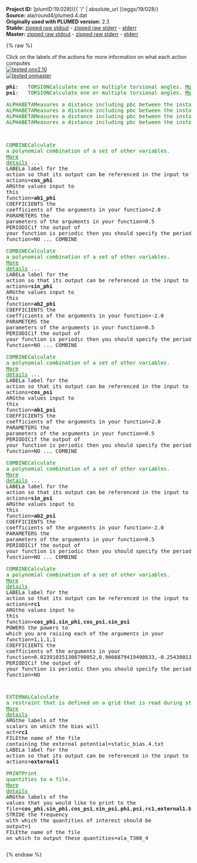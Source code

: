 **Project ID:** [plumID:19.028]({{ '/' | absolute_url }}eggs/19/028/)  
**Source:** ala/round4/plumed.4.dat  
**Originally used with PLUMED version:** 2.3  
**Stable:** [zipped raw stdout](plumed.4.dat.plumed.stdout.txt.zip) - [zipped raw stderr](plumed.4.dat.plumed.stderr.txt.zip) - [stderr](plumed.4.dat.plumed.stderr)  
**Master:** [zipped raw stdout](plumed.4.dat.plumed_master.stdout.txt.zip) - [zipped raw stderr](plumed.4.dat.plumed_master.stderr.txt.zip) - [stderr](plumed.4.dat.plumed_master.stderr)  

{% raw %}
<div class="plumedpreheader">
<div class="headerInfo" id="value_details_data/ala/round4/plumed.4.dat"> Click on the labels of the actions for more information on what each action computes </div>
<div class="containerBadge">
<div class="headerBadge"><a href="plumed.4.dat.plumed.stderr"><img src="https://img.shields.io/badge/v2.10-passing-green.svg" alt="tested onv2.10" /></a></div>
<div class="headerBadge"><a href="plumed.4.dat.plumed_master.stderr"><img src="https://img.shields.io/badge/master-passing-green.svg" alt="tested onmaster" /></a></div>
</div>
</div>
<pre class="plumedlisting">
<b name="data/ala/round4/plumed.4.datphi" onclick='showPath("data/ala/round4/plumed.4.dat","data/ala/round4/plumed.4.datphi","data/ala/round4/plumed.4.datphi","brown")'>phi</b>:   <span class="plumedtooltip" style="color:green">TORSION<span class="right">Calculate one or multiple torsional angles. <a href="https://www.plumed.org/doc-master/user-doc/html/TORSION" style="color:green">More details</a><i></i></span></span> <span class="plumedtooltip">ATOMS<span class="right">the four atoms involved in the torsional angle<i></i></span></span>=5,7,9,15       <span class="plumedtooltip">NOPBC<span class="right"> ignore the periodic boundary conditions when calculating distances<i></i></span></span>
<span style="display:none;" id="data/ala/round4/plumed.4.datphi">The TORSION action with label <b>phi</b> calculates the following quantities:<table  align="center" frame="void" width="95%" cellpadding="5%"><tr><td width="5%"><b> Quantity </b>  </td><td><b> Description </b> </td></tr><tr><td width="5%">phi.value</td><td>the TORSION involving these atoms</td></tr></table></span><b name="data/ala/round4/plumed.4.datpsi" onclick='showPath("data/ala/round4/plumed.4.dat","data/ala/round4/plumed.4.datpsi","data/ala/round4/plumed.4.datpsi","brown")'>psi</b>:   <span class="plumedtooltip" style="color:green">TORSION<span class="right">Calculate one or multiple torsional angles. <a href="https://www.plumed.org/doc-master/user-doc/html/TORSION" style="color:green">More details</a><i></i></span></span> <span class="plumedtooltip">ATOMS<span class="right">the four atoms involved in the torsional angle<i></i></span></span>=7,9,15,17      <span class="plumedtooltip">NOPBC<span class="right"> ignore the periodic boundary conditions when calculating distances<i></i></span></span>
<br/><span style="display:none;" id="data/ala/round4/plumed.4.datpsi">The TORSION action with label <b>psi</b> calculates the following quantities:<table  align="center" frame="void" width="95%" cellpadding="5%"><tr><td width="5%"><b> Quantity </b>  </td><td><b> Description </b> </td></tr><tr><td width="5%">psi.value</td><td>the TORSION involving these atoms</td></tr></table></span><span class="plumedtooltip" style="color:green">ALPHABETA<span class="right">Measures a distance including pbc between the instantaneous values of a set of torsional angles and set of reference values. <a href="https://www.plumed.org/doc-master/user-doc/html/ALPHABETA" style="color:green">More details</a><i></i></span></span> <span class="plumedtooltip">ATOMS1<span class="right">the atoms involved for each of the torsions you wish to calculate<i></i></span></span>=5,7,9,15 <span class="plumedtooltip">REFERENCE<span class="right">the reference values for each of the torsional angles<i></i></span></span>=0 <span class="plumedtooltip">LABEL<span class="right">a label for the action so that its output can be referenced in the input to other actions<i></i></span></span>=<b name="data/ala/round4/plumed.4.datab1_phi" onclick='showPath("data/ala/round4/plumed.4.dat","data/ala/round4/plumed.4.datab1_phi","data/ala/round4/plumed.4.datab1_phi","brown")'>ab1_phi</b>
<span style="display:none;" id="data/ala/round4/plumed.4.datab1_phi">The ALPHABETA action with label <b>ab1_phi</b> calculates the following quantities:<table  align="center" frame="void" width="95%" cellpadding="5%"><tr><td width="5%"><b> Quantity </b>  </td><td><b> Description </b> </td></tr><tr><td width="5%">ab1_phi.value</td><td>the alpha beta CV</td></tr></table></span><span class="plumedtooltip" style="color:green">ALPHABETA<span class="right">Measures a distance including pbc between the instantaneous values of a set of torsional angles and set of reference values. <a href="https://www.plumed.org/doc-master/user-doc/html/ALPHABETA" style="color:green">More details</a><i></i></span></span> <span class="plumedtooltip">ATOMS1<span class="right">the atoms involved for each of the torsions you wish to calculate<i></i></span></span>=5,7,9,15 <span class="plumedtooltip">REFERENCE<span class="right">the reference values for each of the torsional angles<i></i></span></span>=-1.5708 <span class="plumedtooltip">LABEL<span class="right">a label for the action so that its output can be referenced in the input to other actions<i></i></span></span>=<b name="data/ala/round4/plumed.4.datab2_phi" onclick='showPath("data/ala/round4/plumed.4.dat","data/ala/round4/plumed.4.datab2_phi","data/ala/round4/plumed.4.datab2_phi","brown")'>ab2_phi</b>
<span style="display:none;" id="data/ala/round4/plumed.4.datab2_phi">The ALPHABETA action with label <b>ab2_phi</b> calculates the following quantities:<table  align="center" frame="void" width="95%" cellpadding="5%"><tr><td width="5%"><b> Quantity </b>  </td><td><b> Description </b> </td></tr><tr><td width="5%">ab2_phi.value</td><td>the alpha beta CV</td></tr></table></span><span class="plumedtooltip" style="color:green">ALPHABETA<span class="right">Measures a distance including pbc between the instantaneous values of a set of torsional angles and set of reference values. <a href="https://www.plumed.org/doc-master/user-doc/html/ALPHABETA" style="color:green">More details</a><i></i></span></span> <span class="plumedtooltip">ATOMS1<span class="right">the atoms involved for each of the torsions you wish to calculate<i></i></span></span>=7,9,15,17 <span class="plumedtooltip">REFERENCE<span class="right">the reference values for each of the torsional angles<i></i></span></span>=0 <span class="plumedtooltip">LABEL<span class="right">a label for the action so that its output can be referenced in the input to other actions<i></i></span></span>=<b name="data/ala/round4/plumed.4.datab1_psi" onclick='showPath("data/ala/round4/plumed.4.dat","data/ala/round4/plumed.4.datab1_psi","data/ala/round4/plumed.4.datab1_psi","brown")'>ab1_psi</b>
<span style="display:none;" id="data/ala/round4/plumed.4.datab1_psi">The ALPHABETA action with label <b>ab1_psi</b> calculates the following quantities:<table  align="center" frame="void" width="95%" cellpadding="5%"><tr><td width="5%"><b> Quantity </b>  </td><td><b> Description </b> </td></tr><tr><td width="5%">ab1_psi.value</td><td>the alpha beta CV</td></tr></table></span><span class="plumedtooltip" style="color:green">ALPHABETA<span class="right">Measures a distance including pbc between the instantaneous values of a set of torsional angles and set of reference values. <a href="https://www.plumed.org/doc-master/user-doc/html/ALPHABETA" style="color:green">More details</a><i></i></span></span> <span class="plumedtooltip">ATOMS1<span class="right">the atoms involved for each of the torsions you wish to calculate<i></i></span></span>=7,9,15,17 <span class="plumedtooltip">REFERENCE<span class="right">the reference values for each of the torsional angles<i></i></span></span>=-1.5708 <span class="plumedtooltip">LABEL<span class="right">a label for the action so that its output can be referenced in the input to other actions<i></i></span></span>=<b name="data/ala/round4/plumed.4.datab2_psi" onclick='showPath("data/ala/round4/plumed.4.dat","data/ala/round4/plumed.4.datab2_psi","data/ala/round4/plumed.4.datab2_psi","brown")'>ab2_psi</b>

<br/><span style="display:none;" id="data/ala/round4/plumed.4.datab2_psi">The ALPHABETA action with label <b>ab2_psi</b> calculates the following quantities:<table  align="center" frame="void" width="95%" cellpadding="5%"><tr><td width="5%"><b> Quantity </b>  </td><td><b> Description </b> </td></tr><tr><td width="5%">ab2_psi.value</td><td>the alpha beta CV</td></tr></table></span><span class="plumedtooltip" style="color:green">COMBINE<span class="right">Calculate a polynomial combination of a set of other variables. <a href="https://www.plumed.org/doc-master/user-doc/html/COMBINE" style="color:green">More details</a><i></i></span></span> ...
<span class="plumedtooltip">LABEL<span class="right">a label for the action so that its output can be referenced in the input to other actions<i></i></span></span>=<b name="data/ala/round4/plumed.4.datcos_phi" onclick='showPath("data/ala/round4/plumed.4.dat","data/ala/round4/plumed.4.datcos_phi","data/ala/round4/plumed.4.datcos_phi","brown")'>cos_phi</b>  <span class="plumedtooltip">ARG<span class="right">the values input to this function<i></i></span></span>=<b name="data/ala/round4/plumed.4.datab1_phi">ab1_phi</b> <span class="plumedtooltip">COEFFICIENTS<span class="right"> the coefficients of the arguments in your function<i></i></span></span>=2.0 <span class="plumedtooltip">PARAMETERS<span class="right"> the parameters of the arguments in your function<i></i></span></span>=0.5 <span class="plumedtooltip">PERIODIC<span class="right">if the output of your function is periodic then you should specify the periodicity of the function<i></i></span></span>=NO
... COMBINE
<br/><span style="display:none;" id="data/ala/round4/plumed.4.datcos_phi">The COMBINE action with label <b>cos_phi</b> calculates the following quantities:<table  align="center" frame="void" width="95%" cellpadding="5%"><tr><td width="5%"><b> Quantity </b>  </td><td><b> Description </b> </td></tr><tr><td width="5%">cos_phi.value</td><td>a linear combination</td></tr></table></span><span class="plumedtooltip" style="color:green">COMBINE<span class="right">Calculate a polynomial combination of a set of other variables. <a href="https://www.plumed.org/doc-master/user-doc/html/COMBINE" style="color:green">More details</a><i></i></span></span> ...
<span class="plumedtooltip">LABEL<span class="right">a label for the action so that its output can be referenced in the input to other actions<i></i></span></span>=<b name="data/ala/round4/plumed.4.datsin_phi" onclick='showPath("data/ala/round4/plumed.4.dat","data/ala/round4/plumed.4.datsin_phi","data/ala/round4/plumed.4.datsin_phi","brown")'>sin_phi</b>  <span class="plumedtooltip">ARG<span class="right">the values input to this function<i></i></span></span>=<b name="data/ala/round4/plumed.4.datab2_phi">ab2_phi</b> <span class="plumedtooltip">COEFFICIENTS<span class="right"> the coefficients of the arguments in your function<i></i></span></span>=-2.0 <span class="plumedtooltip">PARAMETERS<span class="right"> the parameters of the arguments in your function<i></i></span></span>=0.5 <span class="plumedtooltip">PERIODIC<span class="right">if the output of your function is periodic then you should specify the periodicity of the function<i></i></span></span>=NO
... COMBINE
<br/><span style="display:none;" id="data/ala/round4/plumed.4.datsin_phi">The COMBINE action with label <b>sin_phi</b> calculates the following quantities:<table  align="center" frame="void" width="95%" cellpadding="5%"><tr><td width="5%"><b> Quantity </b>  </td><td><b> Description </b> </td></tr><tr><td width="5%">sin_phi.value</td><td>a linear combination</td></tr></table></span><span class="plumedtooltip" style="color:green">COMBINE<span class="right">Calculate a polynomial combination of a set of other variables. <a href="https://www.plumed.org/doc-master/user-doc/html/COMBINE" style="color:green">More details</a><i></i></span></span> ...
<span class="plumedtooltip">LABEL<span class="right">a label for the action so that its output can be referenced in the input to other actions<i></i></span></span>=<b name="data/ala/round4/plumed.4.datcos_psi" onclick='showPath("data/ala/round4/plumed.4.dat","data/ala/round4/plumed.4.datcos_psi","data/ala/round4/plumed.4.datcos_psi","brown")'>cos_psi</b>  <span class="plumedtooltip">ARG<span class="right">the values input to this function<i></i></span></span>=<b name="data/ala/round4/plumed.4.datab1_psi">ab1_psi</b> <span class="plumedtooltip">COEFFICIENTS<span class="right"> the coefficients of the arguments in your function<i></i></span></span>=2.0 <span class="plumedtooltip">PARAMETERS<span class="right"> the parameters of the arguments in your function<i></i></span></span>=0.5 <span class="plumedtooltip">PERIODIC<span class="right">if the output of your function is periodic then you should specify the periodicity of the function<i></i></span></span>=NO
... COMBINE
<br/><span style="display:none;" id="data/ala/round4/plumed.4.datcos_psi">The COMBINE action with label <b>cos_psi</b> calculates the following quantities:<table  align="center" frame="void" width="95%" cellpadding="5%"><tr><td width="5%"><b> Quantity </b>  </td><td><b> Description </b> </td></tr><tr><td width="5%">cos_psi.value</td><td>a linear combination</td></tr></table></span><span class="plumedtooltip" style="color:green">COMBINE<span class="right">Calculate a polynomial combination of a set of other variables. <a href="https://www.plumed.org/doc-master/user-doc/html/COMBINE" style="color:green">More details</a><i></i></span></span> ...
<span class="plumedtooltip">LABEL<span class="right">a label for the action so that its output can be referenced in the input to other actions<i></i></span></span>=<b name="data/ala/round4/plumed.4.datsin_psi" onclick='showPath("data/ala/round4/plumed.4.dat","data/ala/round4/plumed.4.datsin_psi","data/ala/round4/plumed.4.datsin_psi","brown")'>sin_psi</b>  <span class="plumedtooltip">ARG<span class="right">the values input to this function<i></i></span></span>=<b name="data/ala/round4/plumed.4.datab2_psi">ab2_psi</b> <span class="plumedtooltip">COEFFICIENTS<span class="right"> the coefficients of the arguments in your function<i></i></span></span>=-2.0 <span class="plumedtooltip">PARAMETERS<span class="right"> the parameters of the arguments in your function<i></i></span></span>=0.5 <span class="plumedtooltip">PERIODIC<span class="right">if the output of your function is periodic then you should specify the periodicity of the function<i></i></span></span>=NO
... COMBINE
<br/><span style="display:none;" id="data/ala/round4/plumed.4.datsin_psi">The COMBINE action with label <b>sin_psi</b> calculates the following quantities:<table  align="center" frame="void" width="95%" cellpadding="5%"><tr><td width="5%"><b> Quantity </b>  </td><td><b> Description </b> </td></tr><tr><td width="5%">sin_psi.value</td><td>a linear combination</td></tr></table></span><span class="plumedtooltip" style="color:green">COMBINE<span class="right">Calculate a polynomial combination of a set of other variables. <a href="https://www.plumed.org/doc-master/user-doc/html/COMBINE" style="color:green">More details</a><i></i></span></span> <span class="plumedtooltip">LABEL<span class="right">a label for the action so that its output can be referenced in the input to other actions<i></i></span></span>=<b name="data/ala/round4/plumed.4.datrc1" onclick='showPath("data/ala/round4/plumed.4.dat","data/ala/round4/plumed.4.datrc1","data/ala/round4/plumed.4.datrc1","brown")'>rc1</b> <span class="plumedtooltip">ARG<span class="right">the values input to this function<i></i></span></span>=<b name="data/ala/round4/plumed.4.datcos_phi">cos_phi</b>,<b name="data/ala/round4/plumed.4.datsin_phi">sin_phi</b>,<b name="data/ala/round4/plumed.4.datcos_psi">cos_psi</b>,<b name="data/ala/round4/plumed.4.datsin_psi">sin_psi</b>  <span class="plumedtooltip">POWERS<span class="right"> the powers to which you are raising each of the arguments in your function<i></i></span></span>=1,1,1,1 <span class="plumedtooltip">COEFFICIENTS<span class="right"> the coefficients of the arguments in your function<i></i></span></span>=0.023910351308790052,0.9666879419498633,-0.2543001395492613,-0.016557687466986812 <span class="plumedtooltip">PERIODIC<span class="right">if the output of your function is periodic then you should specify the periodicity of the function<i></i></span></span>=NO





<span style="display:none;" id="data/ala/round4/plumed.4.datrc1">The COMBINE action with label <b>rc1</b> calculates the following quantities:<table  align="center" frame="void" width="95%" cellpadding="5%"><tr><td width="5%"><b> Quantity </b>  </td><td><b> Description </b> </td></tr><tr><td width="5%">rc1.value</td><td>a linear combination</td></tr></table></span><span class="plumedtooltip" style="color:green">EXTERNAL<span class="right">Calculate a restraint that is defined on a grid that is read during start up <a href="https://www.plumed.org/doc-master/user-doc/html/EXTERNAL" style="color:green">More details</a><i></i></span></span> <span class="plumedtooltip">ARG<span class="right">the labels of the scalars on which the bias will act<i></i></span></span>=<b name="data/ala/round4/plumed.4.datrc1">rc1</b> <span class="plumedtooltip">FILE<span class="right">the name of the file containing the external potential<i></i></span></span>=static_bias.4.txt <span class="plumedtooltip">LABEL<span class="right">a label for the action so that its output can be referenced in the input to other actions<i></i></span></span>=<b name="data/ala/round4/plumed.4.datexternal1" onclick='showPath("data/ala/round4/plumed.4.dat","data/ala/round4/plumed.4.datexternal1","data/ala/round4/plumed.4.datexternal1","brown")'>external1</b>
<br/><span style="display:none;" id="data/ala/round4/plumed.4.datexternal1">The EXTERNAL action with label <b>external1</b> calculates the following quantities:<table  align="center" frame="void" width="95%" cellpadding="5%"><tr><td width="5%"><b> Quantity </b>  </td><td><b> Description </b> </td></tr><tr><td width="5%">external1.bias</td><td>the instantaneous value of the bias potential</td></tr></table></span><span class="plumedtooltip" style="color:green">PRINT<span class="right">Print quantities to a file. <a href="https://www.plumed.org/doc-master/user-doc/html/PRINT" style="color:green">More details</a><i></i></span></span> <span class="plumedtooltip">ARG<span class="right">the labels of the values that you would like to print to the file<i></i></span></span>=<b name="data/ala/round4/plumed.4.datcos_phi">cos_phi</b>,<b name="data/ala/round4/plumed.4.datsin_phi">sin_phi</b>,<b name="data/ala/round4/plumed.4.datcos_psi">cos_psi</b>,<b name="data/ala/round4/plumed.4.datsin_psi">sin_psi</b>,<b name="data/ala/round4/plumed.4.datphi">phi</b>,<b name="data/ala/round4/plumed.4.datpsi">psi</b>,<b name="data/ala/round4/plumed.4.datrc1">rc1</b>,<b name="data/ala/round4/plumed.4.datexternal1">external1.bias</b> <span class="plumedtooltip">STRIDE<span class="right"> the frequency with which the quantities of interest should be output<i></i></span></span>=1 <span class="plumedtooltip">FILE<span class="right">the name of the file on which to output these quantities<i></i></span></span>=ala_T300_4
</pre>
{% endraw %}
